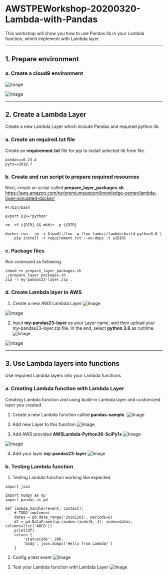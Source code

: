 

# AWSTPEWorkshop-20200320-Lambda-with-Pandas
This workshop will show you how to use Pandas lib in your Lambda function, which implement with Lambda layer.

----
## 1. Prepare environment

### a. Create a cloud9 environment
![Image](https://github.com/awshktsa/AWSTPEWorkshop-20200320-Lambda-with-Pandas/blob/master/assets/10.png)

![Image](https://github.com/awshktsa/AWSTPEWorkshop-20200320-Lambda-with-Pandas/blob/master/assets/11.png)


----
## 2. Create a Lambda Layer
Create a new Lambda Layer which include Pandas and required python lib.

### a. Create an **required.txt** file 
Create an **requirement.txt** file for pip to install selected lib from file.

<pre><code>pandas==0.23.4
pytz==2018.7
</pre></code>

### b. Create and run script to prepare required resources
Next, create an script called **prepare_layer_packages.sh**
https://aws.amazon.com/tw/premiumsupport/knowledge-center/lambda-layer-simulated-docker/
<pre><code>#!/bin/bash

export DIR="python"

rm -rf ${DIR} && mkdir -p ${DIR}

docker run --rm -v $(pwd):/foo -w /foo lambci/lambda:build-python3.6 \
    pip install -r requirement.txt --no-deps -t ${DIR}
</pre></code>

### c. Package files
Run command as following

<pre><code>chmod +x prepare_layer_packages.sh
./prepare_layer_packages.sh
zip -r my-pandas23-layer.zip .
</pre></code>

### d. Create Lambda layer in AWS
1. Create a new AWS Lambda Layer
![Image](https://github.com/awshktsa/AWSTPEWorkshop-20200320-Lambda-with-Pandas/blob/master/assets/01.png)

![Image](https://github.com/awshktsa/AWSTPEWorkshop-20200320-Lambda-with-Pandas/blob/master/assets/02.png)

2. Input **my-pandas23-layer** as your Layer name, and then upload your my-pandas23-layer.zip file. In the end, select **python 3.6** as runtime.
![Image](https://github.com/awshktsa/AWSTPEWorkshop-20200320-Lambda-with-Pandas/blob/master/assets/03.png)

![Image](https://github.com/awshktsa/AWSTPEWorkshop-20200320-Lambda-with-Pandas/blob/master/assets/04.png)

----

## 3. Use Lambda layers into functions
Use required Lambda layers into your Lambda functions

### a. Creating Lambda function with Lambda Layer
Creating Lambda function and using build-in Lambda layer and customized layer you created.

1. Create a new Lambda function called **pandas-sample**. 
![Image](https://github.com/awshktsa/AWSTPEWorkshop-20200320-Lambda-with-Pandas/blob/master/assets/05.png)

2. Add new Layer to this function
![Image](https://github.com/awshktsa/AWSTPEWorkshop-20200320-Lambda-with-Pandas/blob/master/assets/06.png)

3. Add AWS provided **AWSLambda-Python36-SciPy1x**
![Image](https://github.com/awshktsa/AWSTPEWorkshop-20200320-Lambda-with-Pandas/blob/master/assets/07.png)

![Image](https://github.com/awshktsa/AWSTPEWorkshop-20200320-Lambda-with-Pandas/blob/master/assets/08.png)

4. Add your layer **my-pandas23-layer**
![Image](https://github.com/awshktsa/AWSTPEWorkshop-20200320-Lambda-with-Pandas/blob/master/assets/09.png)

### b. Testing Lambda function

1. Testing Lambda function working like expected.
<pre><code>import json

import numpy as np
import pandas as pd

def lambda_handler(event, context):
    # TODO implement
    dates = pd.date_range('20181201', periods=6)
    df = pd.DataFrame(np.random.randn(6, 4), index=dates, columns=list('ABCD'))
    print(df)
    return {
        'statusCode': 200,
        'body': json.dumps('Hello from Lambda!')
    }
</code></pre>

2. Config a test event
![Image](https://github.com/awshktsa/AWSTPEWorkshop-20200320-Lambda-with-Pandas/blob/master/assets/12.png)

3. Test your Lambda function with Lambda Layer
![Image](https://github.com/awshktsa/AWSTPEWorkshop-20200320-Lambda-with-Pandas/blob/master/assets/13.png)